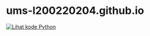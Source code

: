 # ums-l200220204.github.io
[![Lihat kode Python](https://img.shields.io/badge/Lihat-Kode%20Python-blue)](./tugas_ipsd_uts.py)
